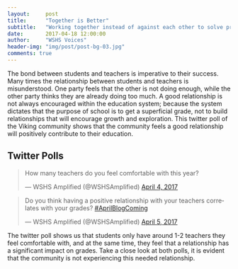```yaml
---
layout:     post
title:      "Together is Better"
subtitle:   "Working together instead of against each other to solve problems within our shared environment."
date:       2017-04-18 12:00:00
author:     "WSHS Voices"
header-img: "img/post/post-bg-03.jpg"
comments: true
---
```

<!-- Start -->
<p>The bond between students and teachers is imperative to their success. Many times the relationship between students and teachers is 
misunderstood. One party feels that the other is not doing enough, while the other party thinks they are already doing too much.  A good 
relationship is not always encouraged within the education system; because the system dictates that the purpose of school is to get a 
superficial grade, not to build relationships that will encourage growth and exploration. This twitter poll of the Viking community shows 
that the community feels a good relationship will positively contribute to their education.
</p>

<!-- Twitter Polls-->
<h2 class="section-heading">Twitter Polls</h2>

<blockquote class="twitter-tweet" data-lang="en"><p lang="en" dir="ltr">How many teachers do you feel comfortable with this year?</p>&mdash;
WSHS Amplified (@WSHSAmplified) <a href="https://twitter.com/WSHSAmplified/status/849070829967204353">April 4, 2017</a></blockquote>
<script async src="//platform.twitter.com/widgets.js" charset="utf-8"></script>

<blockquote class="twitter-tweet" data-lang="en"><p lang="en" dir="ltr">Do you think having a positive relationship with your teachers correlates with your grades? <a href="https://twitter.com/hashtag/AprilBlogComing?src=hash">#AprilBlogComing</a></p>&mdash; WSHS Amplified (@WSHSAmplified) <a href="https://twitter.com/WSHSAmplified/status/849419725142708224">April 5, 2017</a></blockquote>
<script async src="//platform.twitter.com/widgets.js" charset="utf-8"></script>

<p>The twitter poll shows us that students only have around 1-2 teachers they feel comfortable with, and at the same time, they feel that 
a relationship has a significant impact on grades. Take a close look at both polls, it is evident that the community is not experiencing 
this needed relationship.
</p>

<!-- Improving Together Section -->
<h2 class="section-heading"></h2>




